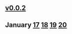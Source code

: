 ## [v0.0.2](https://github.com/littleflute/Today-in-History/edit/master/README.md)
## January [17](0117) [18](0118) [19](0119) [20](0120)
